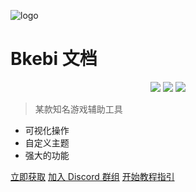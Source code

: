 ![logo](_media/icon.svg ':size=20%')

# Bkebi 文档

<p align="center">
	<a href="https://github.com/Bkebi-Group/Bkebi-GC-Release/releases/latest"><img src="https://img.shields.io/github/v/release/Bkebi-Group/Bkebi-GC-Release?style=for-the-badge"></a>
	<a href="https://github.com/Bkebi-Group/Bkebi-GC-Release/releases"><img src="https://img.shields.io/github/downloads/Bkebi-Group/Bkebi-GC-Release/total.svg?style=for-the-badge"></a>
	<a href="https://discord.gg/bkebi"><img src="https://img.shields.io/discord/1026295403282436097?label=Discord&logo=discord&style=for-the-badge&color=blueviolet"></a>
</p>

> 某款知名游戏辅助工具

- 可视化操作
- 自定义主题
- 强大的功能

[立即获取](https://github.com/Bkebi-Group/Bkebi-GC-Release/releases/latest)
[加入 Discord 群组](https://discord.gg/bkebi)
[开始教程指引](#main)
